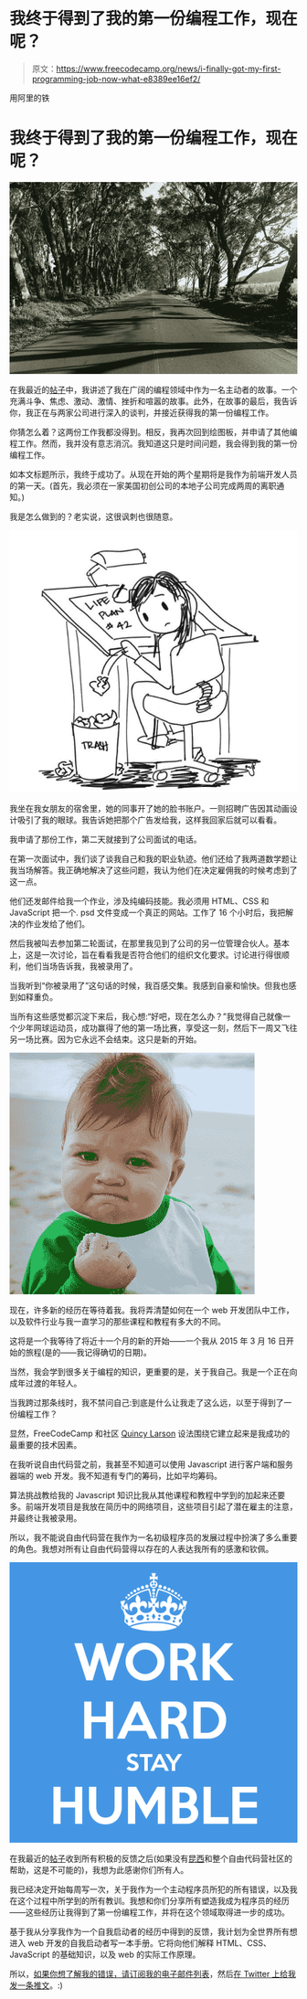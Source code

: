 # 我终于得到了我的第一份编程工作，现在呢？

> 原文：<https://www.freecodecamp.org/news/i-finally-got-my-first-programming-job-now-what-e8389ee16ef2/>

用阿里的铁

# 我终于得到了我的第一份编程工作，现在呢？

![1*a-SSgaI6gE4rR-um8i25tA](img/f9b09227cc0866a5f04d833c4b3eccb9.png)

在我最近的[帖子](https://medium.freecodecamp.com/the-year-of-a-self-starter-programmer-in-review-ed005a041f92#.muzxobu04)中，我讲述了我在广阔的编程领域中作为一名主动者的故事。一个充满斗争、焦虑、激动、激情、挫折和喧嚣的故事。此外，在故事的最后，我告诉你，我正在与两家公司进行深入的谈判，并接近获得我的第一份编程工作。

你猜怎么着？这两份工作我都没得到。相反，我再次回到绘图板，并申请了其他编程工作。然而，我并没有意志消沉。我知道这只是时间问题，我会得到我的第一份编程工作。

如本文标题所示，我终于成功了。从现在开始的两个星期将是我作为前端开发人员的第一天。(首先，我必须在一家美国初创公司的本地子公司完成两周的离职通知。)

我是怎么做到的？老实说，这很讽刺也很随意。

![1*RbiUW_prrN1VT9ySTSE_Jw](img/136a1265306ae0a5765716918b957b25.png)

我坐在我女朋友的宿舍里，她的同事开了她的脸书账户。一则招聘广告因其动画设计吸引了我的眼球。我告诉她把那个广告发给我，这样我回家后就可以看看。

我申请了那份工作，第二天就接到了公司面试的电话。

在第一次面试中，我们谈了谈我自己和我的职业轨迹。他们还给了我两道数学题让我当场解答。我正确地解决了这些问题，我认为他们在决定雇佣我的时候考虑到了这一点。

他们还发邮件给我一个作业，涉及纯编码技能。我必须用 HTML、CSS 和 JavaScript 把一个. psd 文件变成一个真正的网站。工作了 16 个小时后，我把解决的作业发给了他们。

然后我被叫去参加第二轮面试，在那里我见到了公司的另一位管理合伙人。基本上，这是一次讨论，旨在看看我是否符合他们的组织文化要求。讨论进行得很顺利，他们当场告诉我，我被录用了。

当我听到“你被录用了”这句话的时候，我百感交集。我感到自豪和愉快。但我也感到如释重负。

当所有这些感觉都沉淀下来后，我心想:“好吧，现在怎么办？”我觉得自己就像一个少年网球运动员，成功赢得了他的第一场比赛，享受这一刻，然后下一周又飞往另一场比赛。因为它永远不会结束。这只是新的开始。

![1*RMGBV5tUbDsLiRKQvkzXEA](img/0bd7eddef0026a7f023a87664d15e584.png)

现在，许多新的经历在等待着我。我将弄清楚如何在一个 web 开发团队中工作，以及软件行业与我一直学习的那些课程和教程有多大的不同。

这将是一个我等待了将近十一个月的新的开始——一个我从 2015 年 3 月 16 日开始的旅程(是的——我记得确切的日期)。

当然，我会学到很多关于编程的知识，更重要的是，关于我自己。我是一个正在向成年过渡的年轻人。

当我跨过那条线时，我不禁问自己:到底是什么让我走了这么远，以至于得到了一份编程工作？

显然，FreeCodeCamp 和社区 [Quincy Larson](https://twitter.com/ossia) 设法围绕它建立起来是我成功的最重要的技术因素。

在我听说自由代码营之前，我甚至不知道可以使用 Javascript 进行客户端和服务器端的 web 开发。我不知道有专门的筹码，比如平均筹码。

算法挑战教给我的 Javascript 知识比我从其他课程和教程中学到的加起来还要多。前端开发项目是我放在简历中的网络项目，这些项目引起了潜在雇主的注意，并最终让我被录用。

所以，我不能说自由代码营在我作为一名初级程序员的发展过程中扮演了多么重要的角色。我想对所有让自由代码营得以存在的人表达我所有的感激和钦佩。

![1*xdpODWHV0Jqquf4Py9zGaQ](img/2522d324b90a7a51d1a102441f4e8108.png)

在我最近的[帖子](https://medium.freecodecamp.com/the-year-of-a-self-starter-programmer-in-review-ed005a041f92#.muzxobu04)收到所有积极的反馈之后(如果没有[昆西](https://twitter.com/ossia)和整个自由代码营社区的帮助，这是不可能的)，我想为此感谢你们所有人。

我已经决定开始每周写一次，关于我作为一个主动程序员所犯的所有错误，以及我在这个过程中所学到的所有教训。我想和你们分享所有塑造我成为程序员的经历——这些经历让我得到了第一份编程工作，并将在这个领域取得进一步的成功。

基于我从分享我作为一个自我启动者的经历中得到的反馈，我计划为全世界所有想进入 web 开发的自我启动者写一本手册。它将向他们解释 HTML、CSS、JavaScript 的基础知识，以及 web 的实际工作原理。

所以，[如果你想了解我的错误，请订阅我的电子邮件列表](http://eepurl.com/bONtiH)，然后[在 Twitter 上给我发一条推文](https://twitter.com/@RautaAlin)。:)